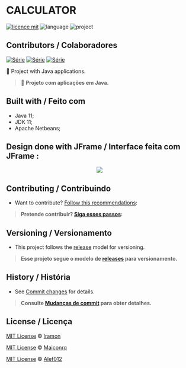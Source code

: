 # CALCULATOR
[![licence mit](https://img.shields.io/badge/licence-MIT-blue.svg)](https://github.com/Maiconrq/INMTE/blob/main/LICENSE)
![language](https://img.shields.io/badge/java-only-yellow)
![project](https://img.shields.io/badge/project-calculator-red)

## Contributors / Colaboradores
[![Série](https://img.shields.io/badge/Maiconrq-UnB-blue)](https://github.com/Maiconrq/INMTE)
[![Série](https://img.shields.io/badge/lramon2001-UnB-green)](https://github.com/lramon2001/INMTE)
[![Série](https://img.shields.io/badge/Alef012-UnB-blue)](https://github.com/lramon2001/INMTE)

:rocket: Project with Java applications. 

> :rocket: **Projeto com aplicações em Java.**

## Built with / Feito com
- Java 11;
- JDK 11;
- Apache Netbeans;
## Design done with JFrame / Interface feita com JFrame :

<div align ="center"> 
  <img src="https://github.com/lramon2001/Calculator/blob/code/calculadora.jpg">
</div>


## Contributing / Contribuindo

- Want to contribute? [Follow this recommendations](./CONTRIBUTING.md):  

> **Pretende contribuir? [Siga esses passos](./CONTRIBUTING.md):**

## Versioning / Versionamento
- This project follows the [release](https://github.com/lramon2001/Calculator/releases/tag/calculadorav1.0) model for versioning.

> **Esse projeto segue o modelo de [releases](https://github.com/lramon2001/Calculator/releases/tag/calculadorav1.0) para versionamento.**


## History / História
- See [Commit changes](https://github.com/lramon2001/Calculator/commits/main) for details.

> **Consulte [Mudanças de commit](https://github.com/lramon2001/Calculator/commits/main) para obter detalhes.**

## License / Licença
[MIT License](https://github.com/lramon2001/Calculator/blob/code/LICENSE) © [lramon](https://github.com/lramon2001)

[MIT License](https://github.com/lramon2001/Calculator/blob/code/LICENSE) © [Maiconrq](https://github.com/Maiconrq)

[MIT License](https://github.com/lramon2001/Calculator/blob/code/LICENSE) © [Alef012](https://github.com/Alef012)

